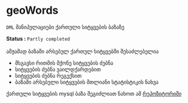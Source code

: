 # geoWords
 <code>DML</code> მანიპულაციები ქართული სიტყვების ბაზაზე

<b> Status : </b> <code>Partly completed</code>
<br><br>
ამჟამად ბაზაში არსებულ ქართულ სიტყვებში შესაძლებელია
* მსგავსი რითმის მქონე სიტყვების ძებნა
* სიტყვების ძებნა ვაილდქარდებით
* სიტყვების ძებნა რეგექსით
* ბაზაში არსებული სიტყვების მთლიანი სტატისტიკის ნახვა

ქართული სიტყვების  mysql ბაზა შეგიძლიათ ნახოთ ამ <a  href="https://github.com/bumbeishvili/GeoWordsDatabase" target="_blank">რეპოზიტორიში</a>
